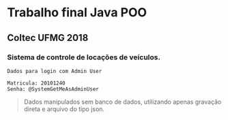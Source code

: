 # Trabalho final Java POO
## Coltec UFMG 2018

### Sistema de controle de locações de veículos.
````
Dados para login com Admin User

Matricula: 20101240
Senha: @SystemGetMeAsAdminUser

````

> Dados manipulados sem banco de dados, utilizando apenas gravação direta e arquivo do tipo json.

